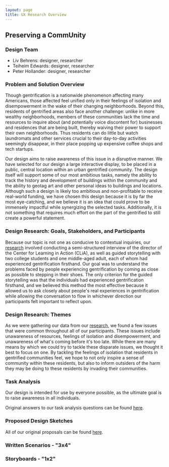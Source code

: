 ```yaml
---
layout: page
title: UX Research Overview
---
```


## Preserving a CommUnity

### Design Team
* Liv Behrens: designer, researcher
* Teiheim Edwards: designer, researcher
* Peter Hollander: designer, researcher

### Problem and Solution Overview
Though gentrification is a nationwide phenomenon affecting many Americans, those affected feel unified only in their feelings of isolation and disempowerment in the wake of their changing neighborhoods. Beyond this, residents of gentrified areas also face another challenge: unlike in more wealthy neighborhoods, members of these communities lack the time and resources to inquire about (and potentially voice discontent for) businesses and residences that are being built, thereby waiving their power to support their own neighborhoods. Thus residents can do little but watch laundromats and other services crucial to their day-to-day activities seemingly disappear, in their place popping up expensive coffee shops and tech startups. 

Our design aims to raise awareness of this issue in a disruptive manner. We have selected for our design a large interactive display, to be placed in a public, central location within an urban gentrified community. The design itself will support some of our most ambitious tasks, namely the ability to track the history and development of buildings within the community and the ability to geotag art and other personal ideas to buildings and locations. Although such a design is likely too ambitious and non-profitable to receive real-world funding, we have chosen this design because it is by far the most eye-catching, and we believe it is an idea that could prove to be immensely impactful while synergizing the selected tasks. Additionally, it is not something that requires much effort on the part of the gentrified to still create a powerful statement.

### Design Research: Goals, Stakeholders, and Participants
Because our topic is not one as conducive to contextual inquiries, our [research](https://pelite376.github.io/ciReview/) involved conducting a semi-structured interview of the director of the Center for Learning in Action (CLiA), as well as guided storytelling with two college students and one middle-aged adult, each of whom had experienced gentrification firsthand. Our goal was to understand the problems faced by people experiencing gentrification by coming as close as possible to stepping in their shoes. The only criterion for the guided storytelling was that the individuals had experienced gentrification firsthand, and we believed this method the most effective because it allowed us to ask closely about people's real experiences in gentrification while allowing the conversation to flow in whichever direction our participants felt important to reflect upon.

### Design Research: Themes
As we were gathering our data from our [research](https://pelite376.github.io/ciReview/), we found a few issues that were common throughout all of our participants. These issues include unawareness of resources, feelings of isolation and disempowerment, and unawareness of what's coming before it's too late. While there are many means by which we could try to tackle these disparate issues, we thought it best to focus on one. By tackling the feelings of isolation that residents in gentrified communities feel, we hope to not only inspire a sense of community within these residents, but also to inform outsiders of the harm they may be doing to these residents by invading their communities. 

### Task Analysis
Our design is intended for use by everyone possible, as the ultimate goal is to raise awareness in all individuals. 

Original answers to our task analysis questions can be found [here](https://pelite376.github.io/ciReview/).

### Proposed Design Sketches

All of our original proposals can be found [here](https://pelite376.github.io/task_check_in/).


### Written Scenarios - "3x4"


### Storyboards - "1x2"


